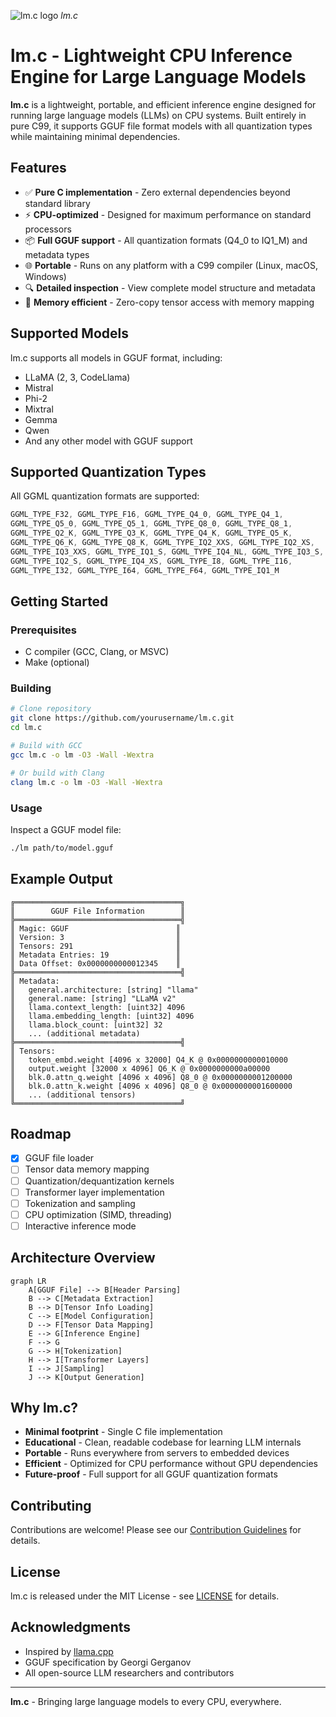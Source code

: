 ![lm.c logo](https://placehold.co/600x200/EEE/000?text=lm.c) *lm.c*

# lm.c - Lightweight CPU Inference Engine for Large Language Models

**lm.c** is a lightweight, portable, and efficient inference engine designed for running large language models (LLMs) on CPU systems. Built entirely in pure C99, it supports GGUF file format models with all quantization types while maintaining minimal dependencies.

## Features

- ✅ **Pure C implementation** - Zero external dependencies beyond standard library
- ⚡ **CPU-optimized** - Designed for maximum performance on standard processors
- 📦 **Full GGUF support** - All quantization formats (Q4_0 to IQ1_M) and metadata types
- 🌐 **Portable** - Runs on any platform with a C99 compiler (Linux, macOS, Windows)
- 🔍 **Detailed inspection** - View complete model structure and metadata
- 🧠 **Memory efficient** - Zero-copy tensor access with memory mapping

## Supported Models

lm.c supports all models in GGUF format, including:
- LLaMA (2, 3, CodeLlama)
- Mistral
- Phi-2
- Mixtral
- Gemma
- Qwen
- And any other model with GGUF support

## Supported Quantization Types

All GGML quantization formats are supported:
```c
GGML_TYPE_F32, GGML_TYPE_F16, GGML_TYPE_Q4_0, GGML_TYPE_Q4_1,
GGML_TYPE_Q5_0, GGML_TYPE_Q5_1, GGML_TYPE_Q8_0, GGML_TYPE_Q8_1,
GGML_TYPE_Q2_K, GGML_TYPE_Q3_K, GGML_TYPE_Q4_K, GGML_TYPE_Q5_K,
GGML_TYPE_Q6_K, GGML_TYPE_Q8_K, GGML_TYPE_IQ2_XXS, GGML_TYPE_IQ2_XS,
GGML_TYPE_IQ3_XXS, GGML_TYPE_IQ1_S, GGML_TYPE_IQ4_NL, GGML_TYPE_IQ3_S,
GGML_TYPE_IQ2_S, GGML_TYPE_IQ4_XS, GGML_TYPE_I8, GGML_TYPE_I16,
GGML_TYPE_I32, GGML_TYPE_I64, GGML_TYPE_F64, GGML_TYPE_IQ1_M
```

## Getting Started

### Prerequisites

- C compiler (GCC, Clang, or MSVC)
- Make (optional)

### Building

```bash
# Clone repository
git clone https://github.com/yourusername/lm.c.git
cd lm.c

# Build with GCC
gcc lm.c -o lm -O3 -Wall -Wextra

# Or build with Clang
clang lm.c -o lm -O3 -Wall -Wextra
```

### Usage

Inspect a GGUF model file:
```bash
./lm path/to/model.gguf
```

## Example Output

```
╔═════════════════════════════════════╗
║        GGUF File Information        ║
╠═════════════════════════════════════╣
║ Magic: GGUF                        ║
║ Version: 3                         ║
║ Tensors: 291                       ║
║ Metadata Entries: 19               ║
║ Data Offset: 0x0000000000012345    ║
╠═════════════════════════════════════╣
║ Metadata:
║   general.architecture: [string] "llama"
║   general.name: [string] "LLaMA v2"
║   llama.context_length: [uint32] 4096
║   llama.embedding_length: [uint32] 4096
║   llama.block_count: [uint32] 32
║   ... (additional metadata)
╠═════════════════════════════════════╣
║ Tensors:
║   token_embd.weight [4096 x 32000] Q4_K @ 0x0000000000010000
║   output.weight [32000 x 4096] Q6_K @ 0x0000000000a00000
║   blk.0.attn_q.weight [4096 x 4096] Q8_0 @ 0x0000000001200000
║   blk.0.attn_k.weight [4096 x 4096] Q8_0 @ 0x0000000001600000
║   ... (additional tensors)
╚═════════════════════════════════════╝
```

## Roadmap

- [x] GGUF file loader
- [ ] Tensor data memory mapping
- [ ] Quantization/dequantization kernels
- [ ] Transformer layer implementation
- [ ] Tokenization and sampling
- [ ] CPU optimization (SIMD, threading)
- [ ] Interactive inference mode

## Architecture Overview

```mermaid
graph LR
    A[GGUF File] --> B[Header Parsing]
    B --> C[Metadata Extraction]
    B --> D[Tensor Info Loading]
    C --> E[Model Configuration]
    D --> F[Tensor Data Mapping]
    E --> G[Inference Engine]
    F --> G
    G --> H[Tokenization]
    H --> I[Transformer Layers]
    I --> J[Sampling]
    J --> K[Output Generation]
```

## Why lm.c?

- **Minimal footprint** - Single C file implementation
- **Educational** - Clean, readable codebase for learning LLM internals
- **Portable** - Runs everywhere from servers to embedded devices
- **Efficient** - Optimized for CPU performance without GPU dependencies
- **Future-proof** - Full support for all GGUF quantization formats

## Contributing

Contributions are welcome! Please see our [Contribution Guidelines](CONTRIBUTING.md) for details.

## License

lm.c is released under the MIT License - see [LICENSE](LICENSE) for details.

## Acknowledgments

- Inspired by [llama.cpp](https://github.com/ggerganov/llama.cpp)
- GGUF specification by Georgi Gerganov
- All open-source LLM researchers and contributors

---

**lm.c** - Bringing large language models to every CPU, everywhere.
